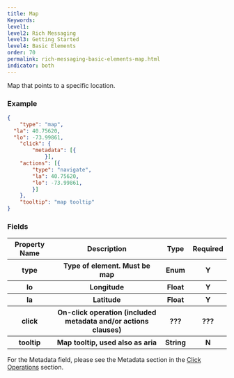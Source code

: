 ```yaml
---
title: Map
Keywords:
level1:
level2: Rich Messaging
level3: Getting Started
level4: Basic Elements
order: 70
permalink: rich-messaging-basic-elements-map.html
indicator: both
---
```


Map that points to a specific location.

### Example

```json
{
	"type": "map",
  "la": 40.75620,
  "lo": -73.99861,
	"click": {
		"metadata": [{
	        }],
    "actions": [{
        "type": "navigate",
        "la": 40.75620,
        "lo": -73.99861,
		}]
	},
	"tooltip": "map tooltip"
}
```

### Fields

<table>
<thead>
  <tr>
    <th>Property Name</th>
    <th>Description</th>
    <th>Type</th>
    <th>Required</th>
  </tr>
	</thead>
	<tbody>
  <tr>
    <th>type</th>
    <th>Type of element. Must be map</th>
    <th>Enum</th>
    <th>Y</th>
  </tr>
  <tr>
    <th>lo</th>
    <th>Longitude</th>
    <th>Float</th>
    <th>Y</th>
  </tr>
  <tr>
    <th>la</th>
    <th>Latitude</th>
    <th>Float</th>
    <th>Y</th>
  </tr>
  <tr>
    <th>click</th>
    <th>On-click operation (included metadata and/or actions clauses)</th>
    <th>???</th>
    <th>???</th>
  </tr>
  <tr>
    <th>tooltip</th>
    <th>Map tooltip, used also as aria</th>
    <th>String</th>
    <th>N</th>
  </tr>
	</tbody>
</table>


For the Metadata field, please see the Metadata section in the [Click Operations](https://developers.liveperson.com/rich-messaging-click-ops.html) section.
